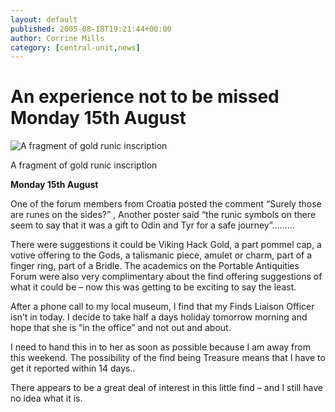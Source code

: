 ```yaml
---
layout: default
published: 2005-08-18T19:21:44+00:00
author: Corrine Mills
category: [central-unit,news]
---
```


# An experience not to be missed Monday 15th August

![A fragment of gold runic inscription](https://finds.org.uk/images/cmcdonald/medium/dscn0195.jpg "A fragment of gold runic inscription")

A fragment of gold runic inscription

**Monday 15th August**

One of the forum members from Croatia posted the comment “Surely those are runes on the sides?” , Another poster said “the runic symbols on there seem to say that it was a gift to Odin and Tyr for a safe journey”………

There were suggestions it could be Viking Hack Gold, a part pommel cap, a votive offering to the Gods, a talismanic piece, amulet or charm, part of a finger ring, part of a Bridle. The academics on the Portable Antiquities Forum were also very complimentary about the find offering suggestions of what it could be – now this was getting to be exciting to say the least.

After a phone call to my local museum, I find that my Finds Liaison Officer isn’t in today. I decide to take half a days holiday tomorrow morning and hope that she is “in the office” and not out and about.

I need to hand this in to her as soon as possible because I am away from this weekend. The possibility of the find being Treasure means that I have to get it reported within 14 days..

There appears to be a great deal of interest in this little find – and I still have no idea what it is.
